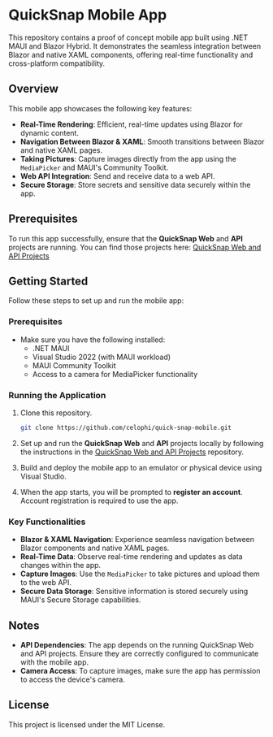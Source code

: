 # QuickSnap Mobile App


This repository contains a proof of concept mobile app built using .NET MAUI and Blazor Hybrid. It demonstrates the seamless integration between Blazor and native XAML components, offering real-time functionality and cross-platform compatibility.

## Overview

This mobile app showcases the following key features:
- **Real-Time Rendering**: Efficient, real-time updates using Blazor for dynamic content.
- **Navigation Between Blazor & XAML**: Smooth transitions between Blazor and native XAML pages.
- **Taking Pictures**: Capture images directly from the app using the `MediaPicker` and MAUI's Community Toolkit.
- **Web API Integration**: Send and receive data to a web API.
- **Secure Storage**: Store secrets and sensitive data securely within the app.

## Prerequisites

To run this app successfully, ensure that the **QuickSnap Web** and **API** projects are running. You can find those projects here:
[QuickSnap Web and API Projects](https://github.com/celophi/quick-snap-web)

## Getting Started

Follow these steps to set up and run the mobile app:

### Prerequisites
- Make sure you have the following installed:
  - .NET MAUI
  - Visual Studio 2022 (with MAUI workload)
  - MAUI Community Toolkit
  - Access to a camera for MediaPicker functionality

### Running the Application
1. Clone this repository.
    ```bash
    git clone https://github.com/celophi/quick-snap-mobile.git
    ```

2. Set up and run the **QuickSnap Web** and **API** projects locally by following the instructions in the [QuickSnap Web and API Projects](https://github.com/celophi/quick-snap-web) repository.

3. Build and deploy the mobile app to an emulator or physical device using Visual Studio.

4. When the app starts, you will be prompted to **register an account**. Account registration is required to use the app.

### Key Functionalities
- **Blazor & XAML Navigation**: Experience seamless navigation between Blazor components and native XAML pages.
- **Real-Time Data**: Observe real-time rendering and updates as data changes within the app.
- **Capture Images**: Use the `MediaPicker` to take pictures and upload them to the web API.
- **Secure Data Storage**: Sensitive information is stored securely using MAUI's Secure Storage capabilities.
  
## Notes

- **API Dependencies**: The app depends on the running QuickSnap Web and API projects. Ensure they are correctly configured to communicate with the mobile app.
- **Camera Access**: To capture images, make sure the app has permission to access the device's camera.

## License

This project is licensed under the MIT License.
